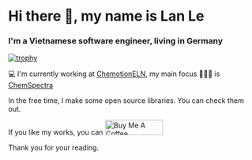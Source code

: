 # Hi there 👋, my name is Lan Le

<!--
**baolanlequang/baolanlequang** is a ✨ _special_ ✨ repository because its `README.md` (this file) appears on your GitHub profile.

Here are some ideas to get you started:

- 🔭 I’m currently working on ...
- 🌱 I’m currently learning ...
- 👯 I’m looking to collaborate on ...
- 🤔 I’m looking for help with ...
- 💬 Ask me about ...
- 📫 How to reach me: ...
- 😄 Pronouns: ...
- ⚡ Fun fact: ...
-->

### I'm a Vietnamese software engineer, living in Germany

[![trophy](https://github-profile-trophy.vercel.app/?username=baolanlequang)](https://github.com/ryo-ma/github-profile-trophy)

💻 I'm currently working at [ChemotionELN](https://github.com/ComPlat/chemotion_ELN), my main focus 👨🏻‍💻 is [ChemSpectra](https://github.com/ComPlat/chem-spectra-app)

In the free time, I make some open source libraries. You can check them out.

If you like my works, you can <a href="https://www.buymeacoffee.com/baolanlequang" target="_blank"><img src="https://cdn.buymeacoffee.com/buttons/v2/default-yellow.png" alt="Buy Me A Coffee" style="height: 30px !important;width: 117px !important;" ></a>

Thank you for your reading.
